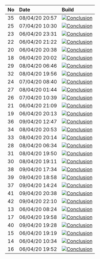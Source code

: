 | No | Date           | Build                                                                                                                                                                   |
| :- | :------------- | :---------------------------------------------------------------------------------------------------------------------------------------------------------------------- |
| 35 | 08/04/20 20:57 | [![Conclusion](https://img.shields.io/badge/build-pass-brightgreen)](https://github.com/e2e-boilerplate/playwright-commonjs-cucumber-chai-assert/actions/runs/74021958) |
| 25 | 07/04/20 10:30 | [![Conclusion](https://img.shields.io/badge/build-pass-brightgreen)](https://github.com/e2e-boilerplate/playwright-commonjs-cucumber-chai-assert/actions/runs/72769654) |
| 23 | 06/04/20 23:31 | [![Conclusion](https://img.shields.io/badge/build-pass-brightgreen)](https://github.com/e2e-boilerplate/playwright-commonjs-cucumber-chai-assert/actions/runs/72365109) |
| 22 | 06/04/20 21:22 | [![Conclusion](https://img.shields.io/badge/build-pass-brightgreen)](https://github.com/e2e-boilerplate/playwright-commonjs-cucumber-chai-assert/actions/runs/72305543) |
| 20 | 06/04/20 20:38 | [![Conclusion](https://img.shields.io/badge/build-pass-brightgreen)](https://github.com/e2e-boilerplate/playwright-commonjs-cucumber-chai-assert/actions/runs/72282929) |
| 18 | 06/04/20 20:02 | [![Conclusion](https://img.shields.io/badge/build-pass-brightgreen)](https://github.com/e2e-boilerplate/playwright-commonjs-cucumber-chai-assert/actions/runs/72253510) |
| 29 | 08/04/20 06:46 | [![Conclusion](https://img.shields.io/badge/build-pass-brightgreen)](https://github.com/e2e-boilerplate/playwright-commonjs-cucumber-chai-assert/actions/runs/73476776) |
| 32 | 08/04/20 19:56 | [![Conclusion](https://img.shields.io/badge/build-pass-brightgreen)](https://github.com/e2e-boilerplate/playwright-commonjs-cucumber-chai-assert/actions/runs/73984325) |
| 24 | 07/04/20 08:40 | [![Conclusion](https://img.shields.io/badge/build-fail-red)](https://github.com/e2e-boilerplate/playwright-commonjs-cucumber-chai-assert/actions/runs/72685298)         |
| 27 | 08/04/20 01:44 | [![Conclusion](https://img.shields.io/badge/build-pass-brightgreen)](https://github.com/e2e-boilerplate/playwright-commonjs-cucumber-chai-assert/actions/runs/73295347) |
| 26 | 07/04/20 10:39 | [![Conclusion](https://img.shields.io/badge/build-pass-brightgreen)](https://github.com/e2e-boilerplate/playwright-commonjs-cucumber-chai-assert/actions/runs/72771069) |
| 21 | 06/04/20 21:09 | [![Conclusion](https://img.shields.io/badge/build-pass-brightgreen)](https://github.com/e2e-boilerplate/playwright-commonjs-cucumber-chai-assert/actions/runs/72295907) |
| 19 | 06/04/20 20:13 | [![Conclusion](https://img.shields.io/badge/build-pass-brightgreen)](https://github.com/e2e-boilerplate/playwright-commonjs-cucumber-chai-assert/actions/runs/72274136) |
| 36 | 09/04/20 12:47 | [![Conclusion](https://img.shields.io/badge/build-pass-brightgreen)](https://github.com/e2e-boilerplate/playwright-commonjs-cucumber-chai-assert/actions/runs/74583379) |
| 34 | 08/04/20 20:53 | [![Conclusion](https://img.shields.io/badge/build-pass-brightgreen)](https://github.com/e2e-boilerplate/playwright-commonjs-cucumber-chai-assert/actions/runs/74020756) |
| 33 | 08/04/20 20:14 | [![Conclusion](https://img.shields.io/badge/build-pass-brightgreen)](https://github.com/e2e-boilerplate/playwright-commonjs-cucumber-chai-assert/actions/runs/74008092) |
| 28 | 08/04/20 06:34 | [![Conclusion](https://img.shields.io/badge/build-pass-brightgreen)](https://github.com/e2e-boilerplate/playwright-commonjs-cucumber-chai-assert/actions/runs/73467773) |
| 31 | 08/04/20 19:50 | [![Conclusion](https://img.shields.io/badge/build-pass-brightgreen)](https://github.com/e2e-boilerplate/playwright-commonjs-cucumber-chai-assert/actions/runs/73981804) |
| 30 | 08/04/20 19:11 | [![Conclusion](https://img.shields.io/badge/build-pass-brightgreen)](https://github.com/e2e-boilerplate/playwright-commonjs-cucumber-chai-assert/actions/runs/73966845) |
| 38 | 09/04/20 17:34 | [![Conclusion](https://img.shields.io/badge/build-pass-brightgreen)](https://github.com/e2e-boilerplate/playwright-commonjs-cucumber-chai-assert/actions/runs/74769123) |
| 39 | 09/04/20 18:58 | [![Conclusion](https://img.shields.io/badge/build-pass-brightgreen)](https://github.com/e2e-boilerplate/playwright-commonjs-cucumber-chai-assert/actions/runs/74811473) |
| 37 | 09/04/20 14:24 | [![Conclusion](https://img.shields.io/badge/build-pass-brightgreen)](https://github.com/e2e-boilerplate/playwright-commonjs-cucumber-chai-assert/actions/runs/74649422) |
| 41 | 09/04/20 20:38 | [![Conclusion](https://img.shields.io/badge/build-pass-brightgreen)](https://github.com/e2e-boilerplate/playwright-commonjs-cucumber-chai-assert/actions/runs/74871224) |
| 42 | 09/04/20 22:10 | [![Conclusion](https://img.shields.io/badge/build-pass-brightgreen)](https://github.com/e2e-boilerplate/playwright-commonjs-cucumber-chai-assert/actions/runs/74916846) |
| 13 | 06/04/20 08:24 | [![Conclusion](https://img.shields.io/badge/build-pass-brightgreen)](https://github.com/e2e-boilerplate/playwright-commonjs-cucumber-chai-assert/actions/runs/71793179) |
| 17 | 06/04/20 19:58 | [![Conclusion](https://img.shields.io/badge/build-pass-brightgreen)](https://github.com/e2e-boilerplate/playwright-commonjs-cucumber-chai-assert/actions/runs/72249936) |
| 40 | 09/04/20 19:28 | [![Conclusion](https://img.shields.io/badge/build-pass-brightgreen)](https://github.com/e2e-boilerplate/playwright-commonjs-cucumber-chai-assert/actions/runs/74830461) |
| 15 | 06/04/20 19:19 | [![Conclusion](https://img.shields.io/badge/build-fail-red)](https://github.com/e2e-boilerplate/playwright-commonjs-cucumber-chai-assert/actions/runs/72236340)         |
| 14 | 06/04/20 10:34 | [![Conclusion](https://img.shields.io/badge/build-pass-brightgreen)](https://github.com/e2e-boilerplate/playwright-commonjs-cucumber-chai-assert/actions/runs/71891595) |
| 16 | 06/04/20 19:52 | [![Conclusion](https://img.shields.io/badge/build-fail-red)](https://github.com/e2e-boilerplate/playwright-commonjs-cucumber-chai-assert/actions/runs/72248623)         |